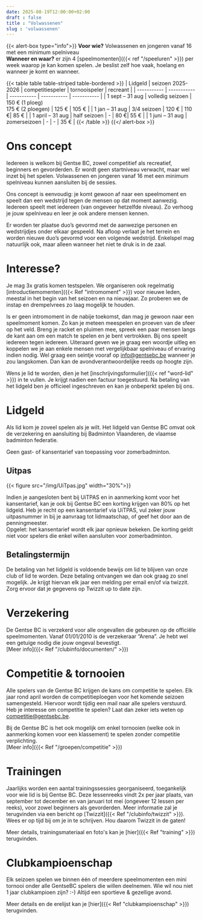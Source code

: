 ```yaml
---
date: 2025-08-19T12:00:00+02:00
draft : false
title : "Volwassenen"
slug : 'volwassenen'
---
```

{{< alert-box type="info">}}
**Voor wie?** Volwassenen en jongeren vanaf 16 met een minimum spelniveau  
**Wanneer en waar?** er zijn 4 [speelmomenten]({{< ref "/speeluren" >}}) per week waarop je kan komen spelen. Je beslist zelf hoe vaak, hoelang en wanneer je komt en wanneer.  

{{< table table table-striped table-bordered >}}
| Lidgeld  | seizoen 2025-2026 | competitiespeler | tornooispeler | recreant |
| ----------- | ----------- | ----------- | ----------- | ----------- |
| 1 sept – 31 aug | volledig seizoen | 150 € (1 ploeg) <br> 175 € (2 ploegen) | 125 € |  105 € |
| 1 jan – 31 aug | 3/4 seizoen | 120 € | 110 €|  85 € |
| 1 april – 31 aug | half seizoen | - | 80 €|  55 € |
| 1 juni – 31 aug | zomerseizoen | - | - |  35 € |
{{< /table >}}
{{</ alert-box >}}


# Ons concept

Iedereen is welkom bij Gentse BC, zowel competitief als recreatief, beginners en gevorderden. Er wordt geen startniveau verwacht, maar wel inzet bij het spelen. Volwassenen en jongeren vanaf 16 met een minimum spelniveau kunnen aansluiten bij de sessies.

Ons concept is eenvoudig: je komt gewoon af naar een speelmoment en speelt dan een wedstrijd tegen de mensen op dat moment aanwezig. Iedereen speelt met iedereen (van ongeveer hetzelfde niveau). Zo verhoog je jouw spelniveau en leer je ook andere mensen kennen.

Er worden ter plaatse duo’s gevormd met de aanwezige personen en wedstrijdjes onder elkaar gespeeld. Na afloop verlaat je het terrein en worden nieuwe duo’s gevormd voor een volgende wedstrijd. Enkelspel mag natuurlijk ook, maar alleen wanneer het niet te druk is in de zaal.

# Interesse?

Je mag 3x gratis komen testspelen.
We organiseren ook regelmatig [introductiemomenten]({{< Ref "intromoment" >}}) voor nieuwe leden, meestal in het begin van het seizoen en na nieuwjaar. Zo proberen we de instap en drempelvrees zo laag mogelijk te houden.

Is er geen intromoment in de nabije toekomst, dan mag je gewoon naar een speelmoment komen. Zo kan je meteen meespelen en proeven van de sfeer op het veld. Breng je racket en pluimen mee, spreek een paar mensen langs de kant aan om een match te spelen en je bent vertrokken. Bij ons speelt iedereen tegen iedereen.
Uiteraard geven we je graag een woordje uitleg en koppelen we je aan enkele mensen met vergelijkbaar spelniveau of ervaring indien nodig. Wel graag een seintje vooraf op info@gentsebc.be wanneer je zou langskomen. Dan kan de avondverantwoordelijke reeds op hoogte zijn.

Wens je lid te worden, dien je het [inschrijvingsformulier]({{< ref "word-lid" >}}) in te vullen. Je krijgt nadien een factuur toegestuurd. Na betaling van het lidgeld ben je officieel ingeschreven en kan je onbeperkt spelen bij ons.

# Lidgeld

Als lid kom je zoveel spelen als je wilt.
Het lidgeld van Gentse BC omvat ook de verzekering en aansluiting bij Badminton Vlaanderen, de vlaamse badminton federatie.

Geen gast- of kansentarief van toepassing voor zomerbadminton.

## Uitpas
{{< figure src="/img/UiTpas.jpg" width="30%">}}

Indien je aangesloten bent bij UiTPAS en in aanmerking komt voor het kansentarief, kan je ook bij Gentse BC een korting krijgen van 80% op het lidgeld. Heb je recht op een kansentarief via UiTPAS, vul zeker jouw uitpasnummer in bij je aanvraag tot lidmaatschap, of geef het door aan de penningmeester.  
Opgelet: het kansentarief wordt elk jaar opnieuw bekeken. De korting geldt niet voor spelers die enkel willen aansluiten voor zomerbadminton.


## Betalingstermijn
De betaling van het lidgeld is voldoende bewijs om lid te blijven van onze club of lid te worden.  Deze betaling ontvangen we dan ook graag zo snel mogelijk. Je krijgt hiervan elk jaar een melding per email en/of via twizzit. Zorg ervoor dat je gegevens op Twizzit up to date zijn.

# Verzekering

De Gentse BC is verzekerd voor alle ongevallen die gebeuren op de officiële speelmomenten. Vanaf 01/01/2010 is de verzekeraar “Arena”. Je hebt wel een getuige nodig die jouw ongeval bevestigt.  
[Meer info]({{< Ref "/clubinfo/documenten/" >}})

# Competitie & tornooien

Alle spelers van de Gentse BC krijgen de kans om competitie te spelen. Elk jaar rond april worden de competitieploegen voor het komende seizoen samengesteld. Hiervoor wordt tijdig een mail naar alle spelers verstuurd. Heb je interesse om competitie te spelen? Laat dan zeker iets weten op competitie@gentsebc.be.

Bij de Gentse BC is het ook mogelijk om enkel tornooien (welke ook in aanmerking komen voor een klassement) te spelen zonder competitie verplichting.  
[Meer info]({{< Ref "/groepen/competitie" >}})
# Trainingen

Jaarlijks worden een aantal trainingssessies georganiseerd, toegankelijk voor wie lid is bij Gentse BC. Deze lessenreeks vindt 2x per jaar plaats, van september tot december en van januari tot mei (ongeveer 12 lessen per reeks), voor zowel beginners als gevorderden. Meer informatie zal je terugvinden via een bericht op [Twizzit]({{< Ref "/clubinfo/twizzit" >}}). Wees er op tijd bij om je in te schrijven. Hou daarom Twizzit in de gaten!

Meer details, trainingsmateriaal en foto's kan je [hier]({{< Ref "training" >}}) terugvinden.

# Clubkampioenschap

Elk seizoen spelen we binnen één of meerdere speelmomenten een mini tornooi onder alle GentseBC spelers die willen deelnemen. Wie wil nou niet 1 jaar clubkampioen zijn? :-) Altijd een sportieve & gezellige avond. 

Meer details en de erelijst kan je [hier]({{< Ref "clubkampioenschap" >}}) terugvinden.




